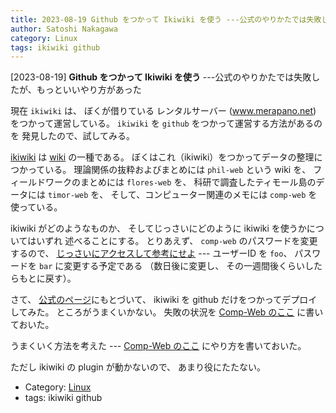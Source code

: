 ```yaml
---
title: 2023-08-19 Github をつかって Ikiwiki を使う ---公式のやりかたでは失敗したが、もっといいやり方があった
author: Satoshi Nakagawa
category: Linux
tags: ikiwiki github
---
```


[2023-08-19] **Github をつかって Ikiwiki を使う**  ---公式のやりかたでは失敗したが、もっといいやり方があった

 現在 `ikiwiki` は、
ぼくが借りている
レンタルサーバー (www.merapano.net) をつかって運営している。
`ikiwiki` を `github` をつかって運営する方法があるのを
発見したので、試してみる。

 [ikiwiki](https://ikiwiki.info/) は
[wiki](https://ja.wikipedia.org/wiki/%E3%82%A6%E3%82%A3%E3%82%AD) の一種である。
ぼくはこれ（ikiwiki）をつかってデータの整理につかっている。
理論関係の抜粋およびまとめには `phil-web` という wiki を、
フィールドワークのまとめには `flores-web` を、
科研で調査したティモール島のデータには
`timor-web` を、
そして、コンピューター関連のメモには
`comp-web` を使っている。

 ikiwiki がどのようなものか、
そしてじっさいにどのように ikiwiki を使うかについてはいずれ
述べることにする。
とりあえず、
`comp-web` のパスワードを変更するので、
[じっさいにアクセスして参考にせよ](http://www.merapano.net/comp-web/) ---
ユーザーID を `foo`、
パスワードを `bar` に変更する予定である
（数日後に変更し、
その一週間後くらいしたらもとに戻す）。

 さて、
[公式のページ](https://ikiwiki.info/tips/github/)にもとづいて、
ikiwiki を github だけをつかってデプロイしてみた。
ところがうまくいかない。
失敗の状況を
[Comp-Web のここ](http://www.merapano.net/comp-web/ikiwiki-github..html)
に書いておいた。

 うまくいく方法を考えた ---
[Comp-Web のここ](http://www.merapano.net/comp-web/ikiwiki-github-my.html)
にやり方を書いておいた。

 ただし ikiwiki の plugin が動かないので、
あまり役にたたない。

- Category: [Linux](https://merapano.github.io/categories.html#Linux)
- tags: ikiwiki github
